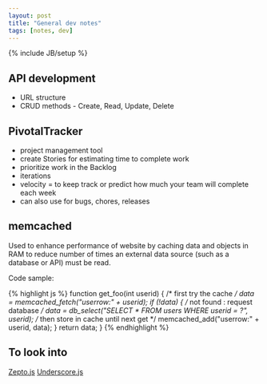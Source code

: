 ```yaml
---
layout: post
title: "General dev notes"
tags: [notes, dev]
---
```

{% include JB/setup %}

## API development

* URL structure
* CRUD methods - Create, Read, Update, Delete


## PivotalTracker

* project management tool
* create Stories for estimating time to complete work
* prioritize work in the Backlog
* iterations
* velocity = to keep track or predict how much your team will complete each week
* can also use for bugs, chores, releases
   
## memcached

Used to enhance performance of website by caching data and objects in RAM to reduce number of times an external data source (such as a database or API) must be read.

Code sample:

{% highlight js %}
function get_foo(int userid) {
    /* first try the cache */
    data = memcached_fetch("userrow:" + userid);
    if (!data) {
       /* not found : request database */
       data = db_select("SELECT * FROM users WHERE userid = ?", userid);
       /* then store in cache until next get */
       memcached_add("userrow:" + userid, data);
    }
    return data;
}
{% endhighlight %}

## To look into

[Zepto.js](http://zeptojs.com/)
[Underscore.js](http://documentcloud.github.com/underscore/)
